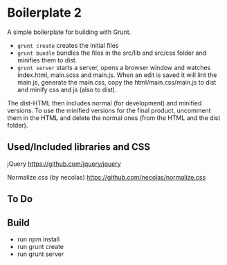 # Boilerplate 2

A simple boilerplate for building with Grunt.
- `grunt create` creates the initial files
- `grunt bundle` bundles the files in the src/lib and src/css folder and minifies them to dist.
- `grunt server` starts a server, opens a browser window and watches index.html, main.scss and main.js. When an edit is saved it will lint the main.js, generate the main.css, copy the html/main.css/main.js to dist and minify css and js (also to dist).

The dist-HTML then includes normal (for development) and minified versions.
To use the minified versions for the final product, uncomment them in the HTML and delete the normal ones (from the HTML and the dist folder).

## Used/Included libraries and CSS

jQuery
https://github.com/jquery/jquery

Normalize.css (by necolas)
https://github.com/necolas/normalize.css

## To Do


## Build

- run npm install
- run grunt create
- run grunt server

##
